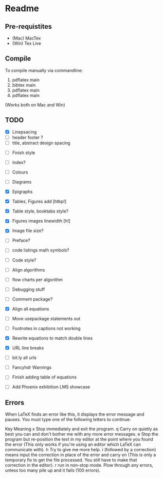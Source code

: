 # Readme


## Pre-requistites

- (Mac) MacTex
- (Win) Tex Live


## Compile
To compile manually via commandline:

1. pdflatex main
2. bibtex main
3. pdflatex main
4. pdflatex main

(Works both on Mac and Win)


## TODO

* [X] Linepsacing
* [ ] header footer ?
* [ ] title, abstract design spacing
- [ ] Finish style
- [ ] Index?
- [ ] Colours
- [ ] Diagrams
- [X] Epigraphs
- [X] Tables, Figures add [htbp!]
- [X] Table style, booktabs style?
- [X] Figures images linewidth [h!]
- [X] Image file size?
- [ ] Preface?
- [ ] code listings math symbols?
- [ ] Code style?
- [ ] Align algorithms
- [ ] flow charts per algorithm
- [ ] Debugging stuff
- [ ] Comment package?
- [X] Align all equations
- [ ] Move usepackage statements out
- [ ] Footnotes in captions not working
- [X] Rewrite equations to match double lines
- [X] URL line breaks
- [ ] bit.ly all urls
- [ ] Fancyhdr Warnings
- [ ] Finish adding table of equations
- [ ] Add Phoenix exhibition LMS showcase



## Errors

When LaTeX finds an error like this, it displays the error message and pauses. You must type one of the following letters to continue:

Key	Meaning
x	Stop immediately and exit the program.
q	Carry on quietly as best you can and don't bother me with any more error messages.
e	Stop the program but re-position the text in my editor at the point where you found the error (This only works if you're using an editor which LaTeX can communicate with).
h	Try to give me more help.
i	(followed by a correction) means input the correction in place of the error and carry on (This is only a temporary fix to get the file processed. You still have to make that correction in the editor).
r	run in non-stop mode. Plow through any errors, unless too many pile up and it fails (100 errors).
